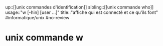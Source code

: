 up::[[unix commandes d'identification]]
sibling::[[unix commande who]]
usage::"w [-hin] [user ...]"
title::"affiche qui est connecté et ce qu'ils font"
#informatique/unix #no-review 
# unix commande w
